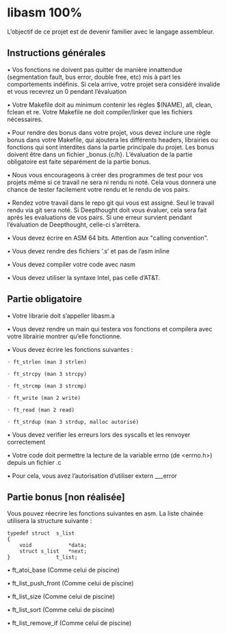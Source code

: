 # libasm 100%

L’objectif de ce projet est de devenir familier avec le langage assembleur.

## Instructions générales
• Vos fonctions ne doivent pas quitter de manière innattendue (segmentation fault, bus error, double free, etc) mis à part les comportements indéfinis. Si cela arrive, votre projet sera considéré invalide et vous recevrez un 0 pendant l’évaluation

• Votre Makefile doit au minimum contenir les règles $(NAME), all, clean, fclean et re. Votre Makefile ne doit compiler/linker que les fichiers nécessaires.

• Pour rendre des bonus dans votre projet, vous devez inclure une règle bonus dans votre Makefile, qui ajoutera les différents headers, librairies ou fonctions qui sont interdites dans la partie principale du projet. Les bonus doivent être dans un fichier _bonus.{c/h}. L’évaluation de la partie obligatoire est faite séparément de la partie bonus.

• Nous vous encourageons à créer des programmes de test pour vos projets même si ce travail ne sera ni rendu ni noté. Cela vous donnera une chance de tester facilement votre rendu et le rendu de vos pairs.

• Rendez votre travail dans le repo git qui vous est assigné. Seul le travail rendu via git sera noté. Si Deepthought doit vous évaluer, cela sera fait après les evaluations de vos pairs. Si une erreur survient pendant l’évaluation de Deepthought, celle-ci s’arrêtera.

• Vous devez écrire en ASM 64 bits. Attention aux "calling convention".

• Vous devez rendre des fichiers ’.s’ et pas de l’asm inline

• Vous devez compiler votre code avec nasm

• Vous devez utiliser la syntaxe Intel, pas celle d’AT&T.

## Partie obligatoire

• Votre librarie doit s’appeller libasm.a

• Vous devez rendre un main qui testera vos fonctions et compilera avec votre librairie montrer qu’elle fonctionne.

• Vous devez écrire les fonctions suivantes :

    ◦ ft_strlen (man 3 strlen)

    ◦ ft_strcpy (man 3 strcpy)

    ◦ ft_strcmp (man 3 strcmp)

    ◦ ft_write (man 2 write)

    ◦ ft_read (man 2 read)

    ◦ ft_strdup (man 3 strdup, malloc autorisé)

• Vous devez verifier les erreurs lors des syscalls et les renvoyer correctement

• Votre code doit permettre la lecture de la variable errno (de <errno.h>) depuis un fichier .c

• Pour cela, vous avez l’autorisation d’utiliser extern ___error

## Partie bonus [non réalisée]

Vous pouvez réecrire les fonctions suivantes en asm. La liste chainée utilisera la structure suivante :
```
typedef struct  s_list
{
    void            *data;
    struct s_list   *next;
}               t_list;

```

• ft_atoi_base (Comme celui de piscine)

• ft_list_push_front (Comme celui de piscine)

• ft_list_size (Comme celui de piscine)

• ft_list_sort (Comme celui de piscine)

• ft_list_remove_if (Comme celui de piscine)

